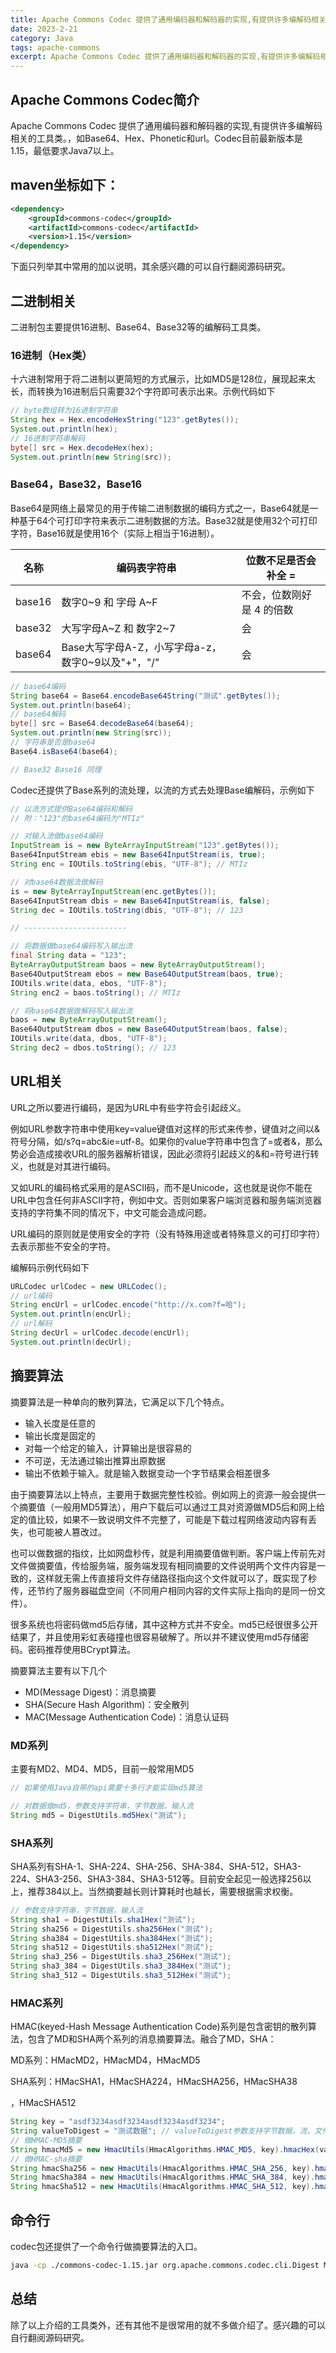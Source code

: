 ```yaml
---
title: Apache Commons Codec 提供了通用编码器和解码器的实现,有提供许多编解码相关的工具类。
date: 2023-2-21
category: Java
tags: apache-commons
excerpt: Apache Commons Codec 提供了通用编码器和解码器的实现,有提供许多编解码相关的工具类。，如Base64、Hex、Phonetic和url。Codec目前最新版本是1.15，最低要求Java7以上。
---
```

## Apache Commons Codec简介

Apache Commons Codec 提供了通用编码器和解码器的实现,有提供许多编解码相关的工具类。，如Base64、Hex、Phonetic和url。Codec目前最新版本是1.15，最低要求Java7以上。



## maven坐标如下：



```xml
<dependency>
    <groupId>commons-codec</groupId>
    <artifactId>commons-codec</artifactId>
    <version>1.15</version>
</dependency>
```

下面只列举其中常用的加以说明，其余感兴趣的可以自行翻阅源码研究。



## 二进制相关



二进制包主要提供16进制、Base64、Base32等的编解码工具类。

### 16进制（Hex类）

十六进制常用于将二进制以更简短的方式展示，比如MD5是128位，展现起来太长，而转换为16进制后只需要32个字符即可表示出来。示例代码如下

```java
// byte数组转为16进制字符串
String hex = Hex.encodeHexString("123".getBytes());
System.out.println(hex);
// 16进制字符串解码
byte[] src = Hex.decodeHex(hex);
System.out.println(new String(src));
```



### Base64，Base32，Base16

Base64是网络上最常见的用于传输二进制数据的编码方式之一，Base64就是一种基于64个可打印字符来表示二进制数据的方法。Base32就是使用32个可打印字符，Base16就是使用16个（实际上相当于16进制）。

| 名称   | 编码表字符串                                      | 位数不足是否会补全 =      |
| ------ | ------------------------------------------------- | ------------------------- |
| base16 | 数字0~9 和 字母 A~F                               | 不会，位数刚好是 4 的倍数 |
| base32 | 大写字母A~Z 和 数字2~7                            | 会                        |
| base64 | Base大写字母A-Z，小写字母a-z，数字0~9以及"+"，"/" | 会                        |

```java
// base64编码
String base64 = Base64.encodeBase64String("测试".getBytes());
System.out.println(base64);
// base64解码
byte[] src = Base64.decodeBase64(base64);
System.out.println(new String(src));
// 字符串是否是base64
Base64.isBase64(base64);

// Base32 Base16 同理
```

Codec还提供了Base系列的流处理，以流的方式去处理Base编解码，示例如下

```java
// 以流方式提供Base64编码和解码
// 附："123"的base64编码为"MTIz"

// 对输入流做base64编码
InputStream is = new ByteArrayInputStream("123".getBytes());
Base64InputStream ebis = new Base64InputStream(is, true);
String enc = IOUtils.toString(ebis, "UTF-8"); // MTIz

// 对base64数据流做解码
is = new ByteArrayInputStream(enc.getBytes());
Base64InputStream dbis = new Base64InputStream(is, false);
String dec = IOUtils.toString(dbis, "UTF-8"); // 123

// -----------------------

// 将数据做base64编码写入输出流
final String data = "123";
ByteArrayOutputStream baos = new ByteArrayOutputStream();
Base64OutputStream ebos = new Base64OutputStream(baos, true);
IOUtils.write(data, ebos, "UTF-8");
String enc2 = baos.toString(); // MTIz

// 将base64数据做解码写入输出流
baos = new ByteArrayOutputStream();
Base64OutputStream dbos = new Base64OutputStream(baos, false);
IOUtils.write(data, dbos, "UTF-8");
String dec2 = dbos.toString(); // 123
```



## URL相关

URL之所以要进行编码，是因为URL中有些字符会引起歧义。

例如URL参数字符串中使用key=value键值对这样的形式来传参，键值对之间以&符号分隔，如/s?q=abc&ie=utf-8。如果你的value字符串中包含了=或者&，那么势必会造成接收URL的服务器解析错误，因此必须将引起歧义的&和=符号进行转义，也就是对其进行编码。

又如URL的编码格式采用的是ASCII码，而不是Unicode，这也就是说你不能在URL中包含任何非ASCII字符，例如中文。否则如果客户端浏览器和服务端浏览器支持的字符集不同的情况下，中文可能会造成问题。

URL编码的原则就是使用安全的字符（没有特殊用途或者特殊意义的可打印字符）去表示那些不安全的字符。

编解码示例代码如下

```java
URLCodec urlCodec = new URLCodec();
// url编码
String encUrl = urlCodec.encode("http://x.com?f=哈");
System.out.println(encUrl);
// url解码
String decUrl = urlCodec.decode(encUrl);
System.out.println(decUrl);
```



## 摘要算法

摘要算法是一种单向的散列算法，它满足以下几个特点。

- 输入长度是任意的
- 输出长度是固定的
- 对每一个给定的输入，计算输出是很容易的
- 不可逆，无法通过输出推算出原数据
- 输出不依赖于输入。就是输入数据变动一个字节结果会相差很多

由于摘要算法以上特点，主要用于数据完整性校验。例如网上的资源一般会提供一个摘要值（一般用MD5算法），用户下载后可以通过工具对资源做MD5后和网上给定的值比较，如果不一致说明文件不完整了，可能是下载过程网络波动内容有丢失，也可能被人篡改过。

也可以做数据的指纹，比如网盘秒传，就是利用摘要值做判断。客户端上传前先对文件做摘要值，传给服务端，服务端发现有相同摘要的文件说明两个文件内容是一致的，这样就无需上传直接将文件存储路径指向这个文件就可以了，既实现了秒传，还节约了服务器磁盘空间（不同用户相同内容的文件实际上指向的是同一份文件）。

很多系统也将密码做md5后存储，其中这种方式并不安全。md5已经很很多公开结果了，并且使用彩虹表碰撞也很容易破解了。所以并不建议使用md5存储密码。密码推荐使用BCrypt算法。

摘要算法主要有以下几个

- MD(Message Digest)：消息摘要
- SHA(Secure Hash Algorithm)：安全散列
- MAC(Message Authentication Code)：消息认证码

### MD系列

主要有MD2、MD4、MD5，目前一般常用MD5

```java
// 如果使用Java自带的api需要十多行才能实现md5算法

// 对数据做md5，参数支持字符串，字节数据，输入流
String md5 = DigestUtils.md5Hex("测试");
```

### SHA系列

SHA系列有SHA-1、SHA-224、SHA-256、SHA-384、SHA-512，SHA3-224、SHA3-256、SHA3-384、SHA3-512等。目前安全起见一般选择256以上，推荐384以上。当然摘要越长则计算耗时也越长，需要根据需求权衡。

```java
// 参数支持字符串，字节数据，输入流
String sha1 = DigestUtils.sha1Hex("测试");
String sha256 = DigestUtils.sha256Hex("测试");
String sha384 = DigestUtils.sha384Hex("测试");
String sha512 = DigestUtils.sha512Hex("测试");
String sha3_256 = DigestUtils.sha3_256Hex("测试");
String sha3_384 = DigestUtils.sha3_384Hex("测试");
String sha3_512 = DigestUtils.sha3_512Hex("测试");
```

### HMAC系列

HMAC(keyed-Hash Message Authentication Code)系列是包含密钥的散列算法，包含了MD和SHA两个系列的消息摘要算法。融合了MD，SHA：

MD系列：HMacMD2，HMacMD4，HMacMD5

SHA系列：HMacSHA1，HMacSHA224，HMacSHA256，HMacSHA38

，HMacSHA512

```java
String key = "asdf3234asdf3234asdf3234asdf3234";
String valueToDigest = "测试数据"; // valueToDigest参数支持字节数据，流，文件等
// 做HMAC-MD5摘要
String hmacMd5 = new HmacUtils(HmacAlgorithms.HMAC_MD5, key).hmacHex(valueToDigest);
// 做HMAC-sha摘要
String hmacSha256 = new HmacUtils(HmacAlgorithms.HMAC_SHA_256, key).hmacHex(valueToDigest);
String hmacSha384 = new HmacUtils(HmacAlgorithms.HMAC_SHA_384, key).hmacHex(valueToDigest);
String hmacSha512 = new HmacUtils(HmacAlgorithms.HMAC_SHA_512, key).hmacHex(valueToDigest);
```



## 命令行

codec包还提供了一个命令行做摘要算法的入口。

```bash
java -cp ./commons-codec-1.15.jar org.apache.commons.codec.cli.Digest MD5 123
```



## 总结

除了以上介绍的工具类外，还有其他不是很常用的就不多做介绍了。感兴趣的可以自行翻阅源码研究。